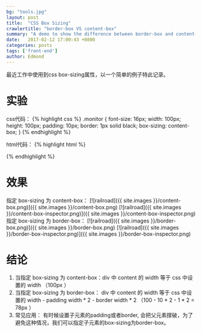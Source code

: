 ```yaml
---
bg: "tools.jpg"
layout: post
title:  "CSS Box Sizing"
crawlertitle: "border-box VS content-box"
summary: "A demo to show the difference between border-box and content-box."
date:   2017-02-12 17:00:43 +0800
categories: posts
tags: ['front-end']
author: Edmond
---
```


最近工作中使用到css box-sizing属性，以一个简单的例子特此记录。

实验
===
css代码：
{% highlight css %}
.monitor {
    font-size: 16px;
    width: 100px;
    height: 100px;
    padding: 10px;
    border: 1px solid black;
    box-sizing: content-box;
}
{% endhighlight %}

html代码：
{% highlight html %}
<div id="hp" class="monitor"></div>
{% endhighlight %}

效果
===

指定 box-sizing 为 content-box：
[![railroad]({{ site.images }}/content-box.png)]({{ site.images }}/content-box.png)
[![railroad]({{ site.images }}/content-box-inspector.png)]({{ site.images }}/content-box-inspector.png)
指定 box-sizing 为 border-box：
[![railroad]({{ site.images }}/border-box.png)]({{ site.images }}/border-box.png)
[![railroad]({{ site.images }}/border-box-inspector.png)]({{ site.images }}/border-box-inspector.png)

结论
===

1. 当指定 box-sizing 为 content-box：div 中 content 的 width 等于 css 中设置的 width
（100px ）
2. 当指定 box-sizing 为 border-box： div 中 content 的 width 等于 css 中设置的 width - padding width * 2 - border width * 2
（100 - 10 * 2 - 1 * 2 = 78px ）
3. 常见应用： 有时候设置子元素的padding或者border, 会把父元素撑破，为了避免这种情况，我们可以指定子元素的box-sizing为border-box。

